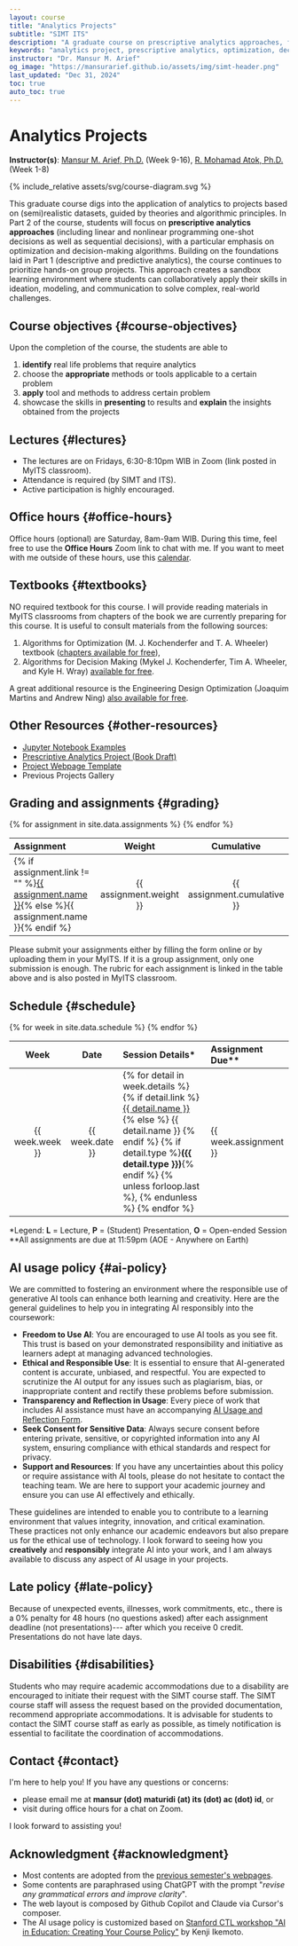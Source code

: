 ```yaml
---
layout: course
title: "Analytics Projects"
subtitle: "SIMT ITS"
description: "A graduate course on prescriptive analytics approaches, focusing on optimization and decision-making algorithms through hands-on group projects."
keywords: "analytics project, prescriptive analytics, optimization, decision-making, SIMT ITS, data science"
instructor: "Dr. Mansur M. Arief"
og_image: "https://mansurarief.github.io/assets/img/simt-header.png"
last_updated: "Dec 31, 2024"
toc: true
auto_toc: true
---
```


# Analytics Projects

**Instructor(s)**: [Mansur M. Arief, Ph.D.](https://mansurarief.github.io/) (Week 9-16), [R. Mohamad Atok, Ph.D.](https://www.its.ac.id/statistika/dosen-staff/daftar-dosen/r-mohamad-atok/) (Week 1-8)


<div class="course-diagram">
{% include_relative assets/svg/course-diagram.svg %}
</div>

This graduate course digs into the application of analytics to projects based on (semi)realistic datasets, guided by theories and algorithmic principles. In Part 2 of the course, students will focus on **prescriptive analytics approaches** (including linear and nonlinear programming one-shot decisions as well as sequential decisions), with a particular emphasis on optimization and decision-making algorithms. Building on the foundations laid in Part 1 (descriptive and predictive analytics), the course continues to prioritize hands-on group projects. This approach creates a sandbox learning environment where students can collaboratively apply their skills in ideation, modeling, and communication to solve complex, real-world challenges.

## Course objectives {#course-objectives}

Upon the completion of the course, the students are able to

1. **identify** real life problems that require analytics
2. choose the **appropriate** methods or tools applicable to a certain problem
3. **apply** tool and methods to address certain problem
4. showcase the skills in **presenting** to results and **explain** the insights obtained from the projects

## Lectures {#lectures}
- The lectures are on Fridays, 6:30-8:10pm WIB in Zoom (link posted in MyITS classroom). 
- Attendance is required (by SIMT and ITS).
- Active participation is highly encouraged.

## Office hours {#office-hours}

Office hours (optional) are Saturday, 8am-9am WIB. During this time, feel free to use the **Office Hours** Zoom link to chat with me. If you want to meet with me outside of these hours, use this [calendar](https://mansurarief.github.io/calendar/).

## Textbooks {#textbooks}

NO required textbook for this course. I will provide reading materials in MyITS classrooms from chapters of the book we are currently preparing for this course. It is useful to consult materials from the following sources:

1. Algorithms for Optimization (M. J. Kochenderfer and T. A. Wheeler) textbook ([chapters available for free](https://algorithmsbook.com/optimization/)), 
2. Algorithms for Decision Making (Mykel J. Kochenderfer, Tim A. Wheeler, and Kyle H. Wray) [available for free](https://algorithmsbook.com/#download).

A great additional resource is the Engineering Design Optimization (Joaquim Martins and Andrew Ning) [also available for free](http://websites.umich.edu/~mdolaboratory/pdf/Martins2021.pdf).

## Other Resources {#other-resources}

- [Jupyter Notebook Examples](https://drive.google.com/drive/folders/16iH4A39rBLvV7AHJK97SuMvefr3EGzx0?usp=sharing)
- [Prescriptive Analytics Project (Book Draft)](https://drive.google.com/file/d/1etdEPF0Sk_IZ1FpGHhg0sevBoPK0kMnE/view?usp=drive_link)
- [Project Webpage Template](https://colab.research.google.com/drive/1jC-uPCJsBEE-OUNbxAqs9MYOjy45zyCu?usp=sharing)
- Previous Projects Gallery

## Grading and assignments {#grading}

<table class="table-schedule">
  <thead>
    <tr>
      <th style="text-align: left">Assignment</th>
      <th style="text-align: center">Weight</th>
      <th style="text-align: center">Cumulative</th>
    </tr>
  </thead>
  <tbody>
    {% for assignment in site.data.assignments %}
    <tr>
      <td style="text-align: left">{% if assignment.link != "" %}<a href="{{ assignment.link }}">{{ assignment.name }}</a>{% else %}{{ assignment.name }}{% endif %}</td>
      <td style="text-align: center">{{ assignment.weight }}</td>
      <td style="text-align: center">{{ assignment.cumulative }}</td>
    </tr>
    {% endfor %}
  </tbody>
</table>

Please submit your assignments either by filling the form online or by uploading them in your MyITS. If it is a group assignment, only one submission is enough. The rubric for each assignment is linked in the table above and is also posted in MyITS classroom.

## Schedule {#schedule}

<table class="table-schedule">
  <thead>
    <tr>
      <th style="text-align: center">Week</th>
      <th style="text-align: center">Date</th>
      <th style="text-align: left">Session Details*</th>
      <th style="text-align: left">Assignment Due**</th>
    </tr>
  </thead>
  <tbody>
    {% for week in site.data.schedule %}
    <tr>
      <td style="text-align: center">{{ week.week }}</td>
      <td style="text-align: center">{{ week.date }}</td>
      <td style="text-align: left">
        {% for detail in week.details %}
          {% if detail.link %}
            <a href="{{ detail.link }}">{{ detail.name }}</a>
          {% else %}
            {{ detail.name }}
          {% endif %}
          {% if detail.type %}<strong>({{ detail.type }})</strong>{% endif %}
          {% unless forloop.last %}, {% endunless %}
        {% endfor %}
      </td>
      <td style="text-align: left">{{ week.assignment }}</td>
    </tr>
    {% endfor %}
  </tbody>
</table>

<div class="legend">*Legend: <strong>L</strong> = Lecture, <strong>P</strong> = (Student) Presentation, <strong>O</strong> = Open-ended Session</div>

<div class="legend"><emph>**All assignments are due at 11:59pm (AOE - Anywhere on Earth)</emph></div>

## AI usage policy {#ai-policy}

We are committed to fostering an environment where the responsible use of generative AI tools can enhance both learning and creativity. Here are the general guidelines to help you in integrating AI responsibly into the coursework:

- **Freedom to Use AI**: You are encouraged to use AI tools as you see fit. This trust is based on your demonstrated responsibility and initiative as learners adept at managing advanced technologies.
- **Ethical and Responsible Use**: It is essential to ensure that AI-generated content is accurate, unbiased, and respectful. You are expected to scrutinize the AI output for any issues such as plagiarism, bias, or inappropriate content and rectify these problems before submission.
- **Transparency and Reflection in Usage**: Every piece of work that includes AI assistance must have an accompanying [AI Usage and Reflection Form](https://mansurarief.github.io/ai-usage-and-reflection-form.docx).
- **Seek Consent for Sensitive Data**: Always secure consent before entering private, sensitive, or copyrighted information into any AI system, ensuring compliance with ethical standards and respect for privacy.
- **Support and Resources**: If you have any uncertainties about this policy or require assistance with AI tools, please do not hesitate to contact the teaching team. We are here to support your academic journey and ensure you can use AI effectively and ethically.
  
These guidelines are intended to enable you to contribute to a learning environment that values integrity, innovation, and critical examination. These practices not only enhance our academic endeavors but also prepare us for the ethical use of technology. 
I look forward to seeing how you **creatively** and **responsibly** integrate AI into your work, and I am always available to discuss any aspect of AI usage in your projects.

## Late policy {#late-policy}

Because of unexpected events, illnesses, work commitments, etc., there is a 0% penalty for 48 hours (no questions asked) after each assignment deadline (not presentations)--- after which you receive 0 credit. Presentations do not have late days. 

## Disabilities {#disabilities}

Students who may require academic accommodations due to a disability are encouraged to initiate their request with the SIMT course staff. The SIMT course staff will assess the request based on the provided documentation, recommend appropriate accommodations. It is advisable for students to contact the SIMT course staff as early as possible, as timely notification is essential to facilitate the coordination of accommodations.

## Contact {#contact}

I'm here to help you! If you have any questions or concerns:
- please email me at **mansur (dot) maturidi (at) its (dot) ac (dot) id**, or 
- visit during office hours for a chat on Zoom.

I look forward to assisting you!

## Acknowledgment {#acknowledgment}

- Most contents are adopted from the [previous semester's webpages](/previous). 
- Some contents are paraphrased using ChatGPT with the prompt "*revise any grammatical errors and improve clarity*".
- The web layout is composed by Github Copilot and Claude via Cursor's composer.
- The AI usage policy is customized based on [Stanford CTL workshop "AI in Education: Creating Your Course Policy"](https://docs.google.com/presentation/d/1XgN7uLrYvxYrZoKAVrlKL05Ng_uIxl_Y/edit?usp=sharing&ouid=109376912442294374565&rtpof=true&sd=true) by Kenji Ikemoto. 